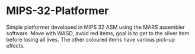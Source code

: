 # MIPS-32-Platformer
Simple platformer developed in MIPS 32 ASM using the MARS assembler software. Move with WASD, avoid red items, goal is to get to the silver item before losing all lives. The other coloured items have various pick-up effects.
